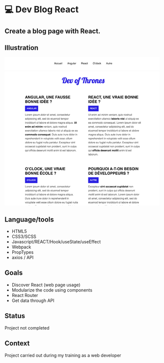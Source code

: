 #  💻 Dev Blog React

## Create a blog page with React.

## Illustration
![Exemple](screenshot.png)

## Language/tools
- HTML5
- CSS3/SCSS
- Javascript/REACT/Hook/useState/useEffect
- Webpack
- PropTypes
- axios / API

## Goals 
- Discover React (web page usage)
- Modularize the code using components
- React Router
- Get data through API

## Status
Project not completed

## Context
Project carried out during my training as a web developer
